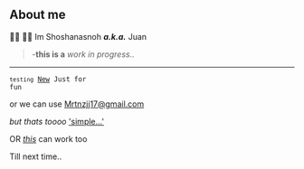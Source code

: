 ## About me 
👋🏻 🫵🏻 Im Shoshanasnoh ***a.k.a.*** Juan

>-**this is a** *work in progress..*
---
<code>`testing` [New](https/Google.com"thingsout") Just for fun</code>

or we can use <Mrtnzjj17@gmail.com>

*but thats toooo* ['simple...'](#code) 

OR [*this*][1] can work too 

[1]:<https/Google.com> 
Till next time..

